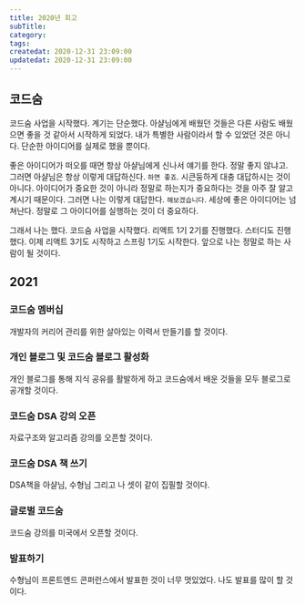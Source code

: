 ```yaml
---
title: 2020년 회고
subTitle:
category:
tags:
createdat: 2020-12-31 23:09:00
updatedat: 2020-12-31 23:09:00
---
```


## 코드숨

코드숨 사업을 시작했다. 계기는 단순했다. 아샬님에게 배웠던 것들은 다른 사람도 배웠으면 좋을 것 같아서 시작하게 되었다. 내가 특별한 사람이라서 할 수 있었던 것은 아니다. 단순한 아이디어를 실제로 했을 뿐이다.  

좋은 아이디어가 떠오를 때면 항상 아샬님에게 신나서 얘기를 한다. 정말 좋지 않냐고. 그러면 아샬님은 항상 이렇게 대답하신다. `하면 좋죠`. 시큰둥하게 대충 대답하시는 것이 아니다. 아이디어가 중요한 것이 아니라 정말로 하는지가 중요하다는 것을 아주 잘 알고 계시기 때문이다. 그러면 나는 이렇게 대답한다. `해보겠습니다`. 세상에 좋은 아이디어는 넘쳐난다. 정말로 그 아이디어를 실행하는 것이 더 중요하다.  

그래서 나는 했다. 코드숨 사업을 시작했다. 리액트 1기 2기를 진행했다. 스터디도 진행했다. 이제 리액트 3기도 시작하고 스프링 1기도 시작한다. 앞으로 나는 정말로 하는 사람이 될 것이다.

## 2021

### 코드숨 멤버십

개발자의 커리어 관리를 위한 살아있는 이력서 만들기를 할 것이다.

### 개인 블로그 및 코드숨 블로그 활성화

개인 블로그를 통해 지식 공유를 활발하게 하고 코드숨에서 배운 것들을 모두 블로그로 공개할 것이다.

### 코드숨 DSA 강의 오픈

자료구조와 알고리즘 강의를 오픈할 것이다.

### 코드숨 DSA 책 쓰기

DSA책을 아샬님, 수형님 그리고 나 셋이 같이 집필할 것이다.

### 글로벌 코드숨

코드숨 강의를 미국에서 오픈할 것이다.

### 발표하기

수형님이 프론트엔드 콘퍼런스에서 발표한 것이 너무 멋있었다. 나도 발표를 많이 할 것이다.
